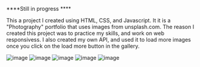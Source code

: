  
 ****Still in progress ****
 
 
 
 This a project I created using HTML, CSS, and Javascript. It it is a "Photography" portfolio that uses images from unsplash.com. The reason I created this project was to practice my skills, and work on web responsivess. I also created my own API, and used it to load more images once you click on the load more button in the gallery.



![image](https://user-images.githubusercontent.com/98127121/182915567-914a8f61-ffb1-4a97-8801-99bff55fb5a1.png)
![image](https://user-images.githubusercontent.com/98127121/182914696-f75b3ac6-ae4e-4497-8da3-4f3a1b83b983.png)
![image](https://user-images.githubusercontent.com/98127121/182914748-76b7a820-e0cd-4567-84b1-de049409947f.png)
![image](https://user-images.githubusercontent.com/98127121/184676172-79ad9a49-973b-4b3a-8722-22b5022ef256.png)
![image](https://user-images.githubusercontent.com/98127121/184676219-317ac4c2-48cc-4d8a-a48d-eebc1f1711bd.png)



